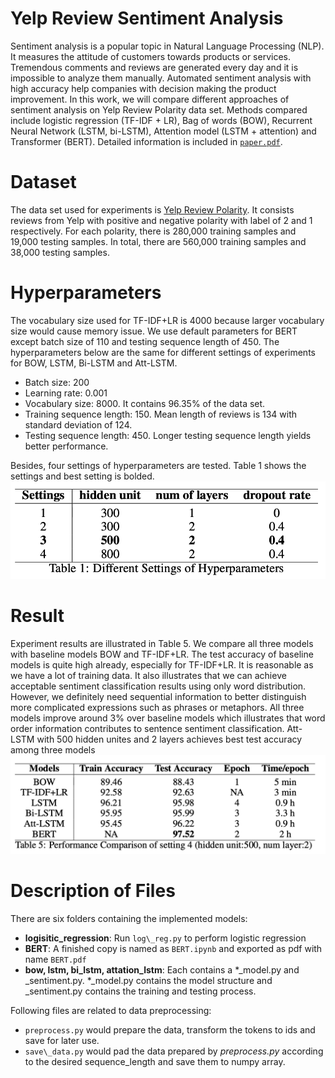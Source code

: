 # Yelp Review Sentiment Analysis

Sentiment analysis is a popular topic in Natural Language Processing (NLP). It measures the attitude of customers towards products or services. Tremendous comments and reviews are generated every day and it is impossible to analyze them manually. Automated sentiment analysis with high accuracy help companies with decision making the product improvement. In this work, we will compare different approaches of sentiment analysis on Yelp Review Polarity data set. Methods compared include logistic regression (TF-IDF + LR), Bag of words (BOW), Recurrent Neural Network (LSTM, bi-LSTM), Attention model (LSTM + attention) and Transformer (BERT). Detailed information is included in [`paper.pdf`](./paper.pdf).

# Dataset

The data set used for experiments is [Yelp Review Polarity](https://www.kaggle.com/irustandi/yelp-review-polarity/version/1#yelp_review_polarity_csv.zip). It consists reviews from Yelp with positive and negative polarity with label of 2 and 1 respectively. For each polarity, there is 280,000 training samples and 19,000 testing samples. In total, there are 560,000 training samples and 38,000 testing samples.

# Hyperparameters

The vocabulary size used for TF-IDF+LR is 4000 because larger vocabulary size would cause memory issue. We use default parameters for BERT except batch size of 110 and testing sequence length of 450. The hyperparameters below are the same for different settings of experiments for BOW, LSTM, Bi-LSTM and Att-LSTM.
* Batch size: 200
* Learning rate: 0.001
* Vocabulary size: 8000. It contains 96.35% of the data set.
* Training sequence length: 150. Mean length of reviews is 134 with standard deviation of 124. 
* Testing sequence length: 450. Longer testing sequence length yields better performance.

Besides, four settings of hyperparameters are tested. Table 1 shows the settings and best setting is bolded.
![table1](images/table1.png)

# Result

Experiment results are illustrated in Table 5. We compare all three models with baseline models BOW and TF-IDF+LR. The test accuracy of baseline models is quite high already, especially for TF-IDF+LR. It is reasonable as we have a lot of training data. It also illustrates that we can achieve acceptable sentiment classification results using only word distribution. However, we definitely need sequential information to better distinguish more complicated expressions such as phrases or metaphors.
All three models improve around 3% over baseline models which illustrates that word order information contributes to sentence sentiment classification. Att-LSTM with 500 hidden unites and 2 layers achieves best test accuracy among three models
![table4](images/table5.png)

# Description of Files
There are six folders containing the implemented models:

* __logisitic\_regression__: Run `log\_reg.py` to perform logistic regression  
* __BERT__: A finished copy is named as `BERT.ipynb` and exported as pdf with name `BERT.pdf`  
* __bow, lstm, bi\_lstm, attation\_lstm__: Each contains a *\_model.py and \_sentiment.py. *\_model.py contains the model structure and \_sentiment.py contains the training and testing process. 


 Following files are related to data preprocessing:


* `preprocess.py` would prepare the data, transform the tokens to ids and save for later use.
* `save\_data.py` would pad the data prepared by _preprocess.py_ according to the desired sequence_length and save them to numpy array.








